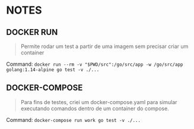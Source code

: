 # NOTES


## DOCKER RUN 
> Permite rodar um test a partir de uma imagem sem precisar criar um container

Command: `docker run --rm -v "$PWD/src":/go/src/app -w /go/src/app golang:1.14-alpine go test -v ./...`

## DOCKER-COMPOSE
> Para fins de testes, criei um docker-compose.yaml para simular executando comandos dentro de um container do compose.

Command: `docker-compose run work go test -v ./...`